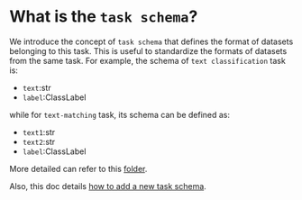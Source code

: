 # What is the `task schema`?


We introduce the concept of `task schema` that defines the format of datasets belonging to this task. This is useful to 
standardize the formats of datasets from the same task.
For example, the schema of `text classification` task is:

* `text`:str
* `label`:ClassLabel

while for `text-matching` task, its schema can be defined as:
  
* `text1`:str
* `text2`:str
* `label`:ClassLabel

More detailed can refer to this [folder](https://github.com/ExpressAI/DataLab/tree/main/src/datalabs/tasks).


Also, this doc details [how to add a new task schema](add_new_task_schema.md).

